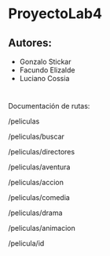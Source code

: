 # ProyectoLab4
## Autores: 
- Gonzalo Stickar
- Facundo Elizalde
- Luciano Cossia
#  
Documentación de rutas:

/peliculas

/peliculas/buscar

/peliculas/directores

/peliculas/aventura

/peliculas/accion

/peliculas/comedia

/peliculas/drama

/peliculas/animacion

/pelicula/id
